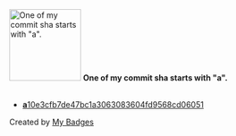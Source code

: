 <img src="https://my-badges.github.io/my-badges/a-commit.png" alt="One of my commit sha starts with &quot;a&quot;." title="One of my commit sha starts with &quot;a&quot;." width="128">
<strong>One of my commit sha starts with &quot;a&quot;.</strong>
<br><br>

- <a href="https://github.com/kingstar0118/kingstar0118/commit/a10e3cfb7de47bc1a3063083604fd9568cd06051"><strong>a</strong>10e3cfb7de47bc1a3063083604fd9568cd06051</a>


Created by <a href="https://github.com/my-badges/my-badges">My Badges</a>